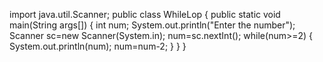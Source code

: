 import java.util.Scanner;
public class WhileLop 
{
 public static void main(String args[])
 {
     int num;
     System.out.println("Enter the number");
     Scanner sc=new Scanner(System.in);
     num=sc.nextInt();
     while(num>=2)
     {
         System.out.println(num);
         num=num-2;
     }
 }
}
